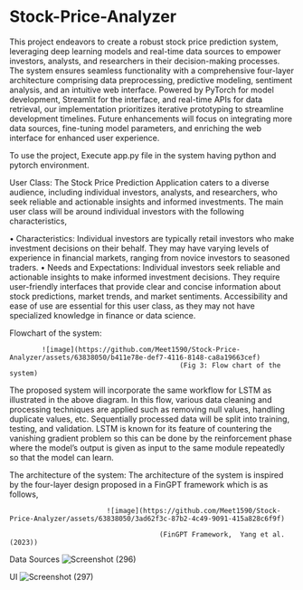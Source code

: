 # Stock-Price-Analyzer

This project endeavors to create a robust stock price prediction system, leveraging deep learning models and real-time data sources to empower investors, analysts, and researchers in their decision-making processes. The system ensures seamless functionality with a comprehensive four-layer architecture comprising data preprocessing, predictive modeling, sentiment analysis, and an intuitive web interface. Powered by PyTorch for model development, Streamlit for the interface, and real-time APIs for data retrieval, our implementation prioritizes iterative prototyping to streamline development timelines. Future enhancements will focus on integrating more data sources, fine-tuning model parameters, and enriching the web interface for enhanced user experience.

To use the project,
Execute app.py file in the system having python and pytorch environment.

User Class:
The Stock Price Prediction Application caters to a diverse audience, including individual investors, analysts, and researchers, who seek reliable and actionable insights and informed investments. The main user class will be around individual investors with the following characteristics,

•	Characteristics: 
Individual investors are typically retail investors who make investment decisions on their behalf. They may have varying levels of experience in financial markets, ranging from novice investors to seasoned traders.
•	Needs and Expectations: 
Individual investors seek reliable and actionable insights to make informed investment decisions. They require user-friendly interfaces that provide clear and concise information about stock predictions, market trends, and market sentiments. Accessibility and ease of use are essential for this user class, as they may not have specialized knowledge in finance or data science.

Flowchart of the system:

            ![image](https://github.com/Meet1590/Stock-Price-Analyzer/assets/63838050/b411e78e-def7-4116-8148-ca8a19663cef)
                                              (Fig 3: Flow chart of the system)
The proposed system will incorporate the same workflow for LSTM as illustrated in the above diagram. In this flow, various data cleaning and processing techniques are applied such as removing null values, handling duplicate values, etc. Sequentially processed data will be split into training, testing, and validation. LSTM is known for its feature of countering the vanishing gradient problem so this can be done by the reinforcement phase where the model’s output is given as input to the same module repeatedly so that the model can learn.

The architecture of the system:
The architecture of the system is inspired by the four-layer design proposed in a FinGPT framework which is as follows,

                            ![image](https://github.com/Meet1590/Stock-Price-Analyzer/assets/63838050/3ad62f3c-87b2-4c49-9091-415a828c6f9f)
 
                                         (FinGPT Framework,  Yang et al. (2023))

Data Sources
            ![Screenshot (296)](https://github.com/Meet1590/Stock-Price-Analyzer/assets/63838050/ede65733-5a1a-4513-b120-674d498d3730)

UI
            ![Screenshot (297)](https://github.com/Meet1590/Stock-Price-Analyzer/assets/63838050/beadaaa7-8839-4091-8352-a0046fafd225)


